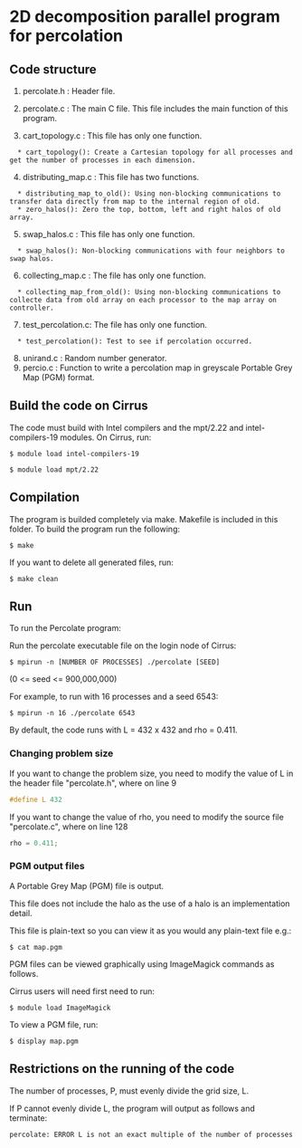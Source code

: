 # 2D decomposition parallel program for percolation

## Code structure

1. percolate.h : Header file.

2. percolate.c : The main C file. This file includes the main function of this program.

3. cart_topology.c : This file has only one function.
```
  * cart_topology(): Create a Cartesian topology for all processes and get the number of processes in each dimension.
```

4. distributing_map.c : This file has two functions.
```
  * distributing_map_to_old(): Using non-blocking communications to transfer data directly from map to the internal region of old.
  * zero_halos(): Zero the top, bottom, left and right halos of old array.
```

5. swap_halos.c : This file has only one function.
```
  * swap_halos(): Non-blocking communications with four neighbors to swap halos.
```

6. collecting_map.c : The file has only one function.
```
  * collecting_map_from_old(): Using non-blocking communications to collecte data from old array on each processor to the map array on controller.
```

7. test_percolation.c: The file has only one function.
```
  * test_percolation(): Test to see if percolation occurred.
```

8. unirand.c : Random number generator.
9. percio.c : Function to write a percolation map in greyscale Portable Grey Map (PGM) format.


## Build the code on Cirrus
The code must build with Intel compilers and the mpt/2.22 and intel-compilers-19 modules.
On Cirrus, run:

```console
$ module load intel-compilers-19

$ module load mpt/2.22
```

## Compilation

The program is builded completely via make. Makefile is included in this folder. To build the program run the following:

```console
$ make
```

If you want to delete all generated files, run:

```console
$ make clean
```

## Run

To run the Percolate program:


Run the percolate executable file on the login node of Cirrus:

```console
$ mpirun -n [NUMBER OF PROCESSES] ./percolate [SEED]
```
(0 <= seed <= 900,000,000)

For example, to run with 16 processes and a seed 6543:

```console
$ mpirun -n 16 ./percolate 6543
```

By default, the code runs with L = 432 x 432 and rho = 0.411.


### Changing problem size

If you want to change the problem size, you need to modify the value of L in the header file "percolate.h", where on line 9

```c
#define L 432
```


If you want to change the value of rho, you need to modify the source file "percolate.c", where on line 128

```c
rho = 0.411;
```


### PGM output files

A Portable Grey Map (PGM) file is output.

This file does not include the halo as the use of a halo is an implementation detail.

This file is plain-text so you can view it as you would any plain-text file e.g.:

```console
$ cat map.pgm
```

PGM files can be viewed graphically using ImageMagick commands as follows.

Cirrus users will need first need to run:

```console
$ module load ImageMagick
```

To view a PGM file, run:

```console
$ display map.pgm
```



## Restrictions on the running of the code

The number of processes, P, must evenly divide the grid size, L.

If P cannot evenly divide L, the program will output as follows and terminate:

```
percolate: ERROR L is not an exact multiple of the number of processes
```


